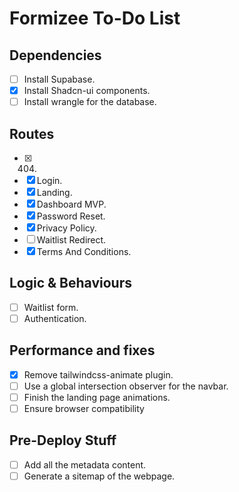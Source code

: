 # Formizee To-Do List

## Dependencies

- [ ] Install Supabase.
- [x] Install Shadcn-ui components.
- [ ] Install wrangle for the database.

## Routes

- [x] 404.
- [x] Login.
- [x] Landing.
- [x] Dashboard MVP.
- [x] Password Reset.
- [x] Privacy Policy.
- [ ] Waitlist Redirect.
- [x] Terms And Conditions.

## Logic & Behaviours

- [ ] Waitlist form.
- [ ] Authentication.

## Performance and fixes

- [x] Remove tailwindcss-animate plugin.
- [ ] Use a global intersection observer for the navbar.
- [ ] Finish the landing page animations.
- [ ] Ensure browser compatibility

## Pre-Deploy Stuff

- [ ] Add all the metadata content.
- [ ] Generate a sitemap of the webpage.
